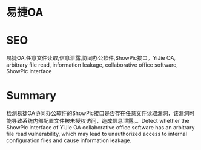 # 易捷OA
# SEO
易捷OA,任意文件读取,信息泄露,协同办公软件,ShowPic接口。YiJie OA, arbitrary file read, information leakage, collaborative office software, ShowPic interface
# Summary
检测易捷OA协同办公软件的ShowPic接口是否存在任意文件读取漏洞，该漏洞可能导致系统内部配置文件被未授权访问，造成信息泄露。。Detect whether the ShowPic interface of YiJie OA collaborative office software has an arbitrary file read vulnerability, which may lead to unauthorized access to internal configuration files and cause information leakage.
